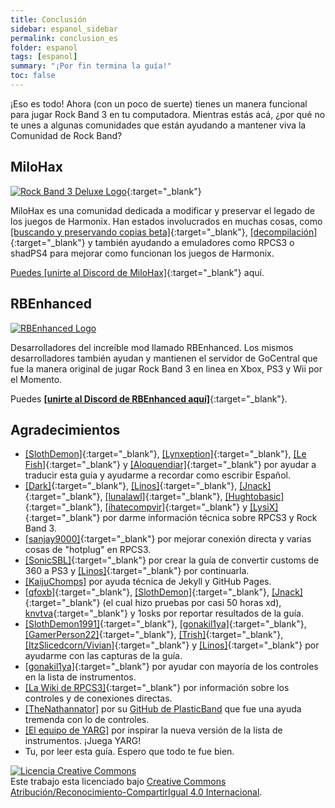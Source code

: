 ```yaml
---
title: Conclusión
sidebar: espanol_sidebar
permalink: conclusion_es
folder: espanol
tags: [espanol]
summary: "¡Por fin termina la guía!"
toc: false
---
```


¡Eso es todo! Ahora (con un poco de suerte) tienes un manera funcional para jugar Rock Band 3 en tu computadora. Mientras estás acá, ¿por qué no te unes a algunas comunidades que están ayudando a mantener viva la Comunidad de Rock Band?

## MiloHax

[![Rock Band 3 Deluxe Logo](https://milohax.org/images/milohax.webp)](https://milohax.org/ "MiloHax"){:target="_blank"}

MiloHax es una comunidad dedicada a modificar y preservar el legado de los juegos de Harmonix. Han estados involucrados en muchas cosas, como [[buscando y preservando copias beta]](https://hiddenpalace.org/Rock_Band_3_(Jan_19,_2010)){:target="_blank"}, [[decompilación]](https://decomp.milohax.org/#/about){:target="_blank"} y también ayudando a emuladores como RPCS3 o shadPS4 para mejorar como funcionan los juegos de Harmonix. 

[Puedes \[unirte al Discord de MiloHax\]](https://discord.gg/milohax){:target="_blank"} aquí.

## RBEnhanced

[![RBEnhanced Logo](https://rb3pc.milohax.org/images/xtra/rbe.png)](https://rb3e.rbenhanced.rocks/ "RBEnhanced")

Desarrolladores del increíble mod llamado RBEnhanced. Los mismos desarrolladores también ayudan y mantienen el servidor de GoCentral que fue la manera original de jugar Rock Band 3 en linea en Xbox, PS3 y Wii por el Momento.

Puedes [**\[unirte al Discord de RBEnhanced aquí\]**](https://discord.gg/6rRUWXPYwb){:target="_blank"}.

## Agradecimientos

* [[SlothDemon]](https://www.youtube.com/@SlothDemon1991){:target="_blank"}, [[Lynxeption]](https://www.twitch.tv/lynxeption){:target="_blank"}, [[Le Fish]](https://ko-fi.com/lefishe){:target="_blank"} y [[Aloquendiar]](https://www.twitch.tv/aloquendiar){:target="_blank"} por ayudar a traducir esta guía y ayudarme a recordar como escribir Español.
*  [[Dark]](https://dark.ski/){:target="_blank"}, [[Linos]](https://www.youtube.com/@LinosMelendi){:target="_blank"}, [[Jnack]](https://www.youtube.com/@jnackmclain){:target="_blank"}, [[lunalawl]](https://github.com/lunalawl){:target="_blank"}, [[Hughtobasic]](https://www.youtube.com/@HughToBasic){:target="_blank"}, [[ihatecompvir]](https://www.youtube.com/@ihatecompvir1591){:target="_blank"} y [[LysiX]](https://www.youtube.com/@LysiX){:target="_blank"} por darme información técnica sobre RPCS3 y Rock Band 3.
* [[sanjay9000]](https://github.com/sanjay900){:target="_blank"} por mejorar conexión directa y varias cosas de "hotplug" en RPCS3.
* [[SonicSBL]](https://github.com/SonicSBL){:target="_blank"} por crear la guía de convertir customs de 360 a PS3 y [[Linos]](https://www.youtube.com/@LinosMelendi){:target="_blank"} por continuarla.
* [[KaijuChomps]](https://github.com/KaijuChomps) por ayuda técnica de Jekyll y GitHub Pages.
* [[qfoxb]](https://github.com/qfoxb){:target="_blank"}, [[SlothDemon]](https://www.youtube.com/@SlothDemon1991){:target="_blank"}, [[Jnack]](https://www.youtube.com/@jnackmclain){:target="_blank"} (el cual hizo pruebas por casi 50 horas xd), [knvtva](https://github.com/knvtva){:target="_blank"} y 1osks por reportar resultados de la guía.
* [[SlothDemon1991]](https://www.youtube.com/@SlothDemon1991){:target="_blank"}, [[gonakil1ya]](https://gonakillya.neocities.org){:target="_blank"}, [[GamerPerson22]](https://www.youtube.com/channel/UCC5SlXPlnlGwBG7w6mvfx8g){:target="_blank"}, [[Trish]](https://www.youtube.com/channel/UCle3t7q9UeU0npc3FklcjCg){:target="_blank"}, [[ItzSlicedcorn/Vivian]](https://www.twitch.tv/itzslicedcorn){:target="_blank"} y [[Linos]](https://www.youtube.com/@LinosMelendi){:target="_blank"} por ayudarme con las capturas de la guía.
* [[gonakil1ya]](https://gonakillya.neocities.org/){:target="_blank"} por ayudar con mayoría de los controles en la lista de instrumentos.
* [[La Wiki de RPCS3]](https://wiki.rpcs3.net/index.php?title=Main_Page){:target="_blank"} por información sobre los controles y de conexiones directas.
* [[TheNathannator]](https://github.com/TheNathannator) por su [GitHub de PlasticBand](https://github.com/TheNathannator/PlasticBand) que fue una ayuda tremenda con lo de controles.
* [[El equipo de YARG]](https://yarg.in/) por inspirar la nueva versión de la lista de instrumentos. ¡Juega YARG!
* Tu, por leer esta guía. Espero que todo te fue bien.


[![Licencia Creative Commons](https://i.creativecommons.org/l/by-sa/4.0/88x31.png)](https://creativecommons.org/licenses/by-sa/4.0/deed.es)  
Este trabajo esta licenciado bajo [Creative Commons Atribución/Reconocimiento-CompartirIgual 4.0 Internacional](https://creativecommons.org/licenses/by-sa/4.0/deed.es).
